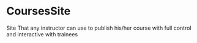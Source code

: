 # CoursesSite
Site That any instructor can use to publish his/her course with full control and interactive with trainees 
